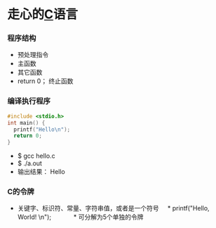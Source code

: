 # 走心的[C](http://www.runoob.com/cprogramming/c-tutorial.html)语言

### 程序结构
* 预处理指令
* 主函数
* 其它函数
* return 0； 终止函数

### 编译执行程序
```C
#include <stdio.h>
int main() {
  printf("Hello\n");
  return 0;
}
```
* $ gcc hello.c
* $ ./a.out
* 输出结果： Hello

### C的令牌
* 关键字、标识符、常量、字符串值，或者是一个符号
     * printf("Hello, World! \n");
             * 可分解为5个单独的令牌
